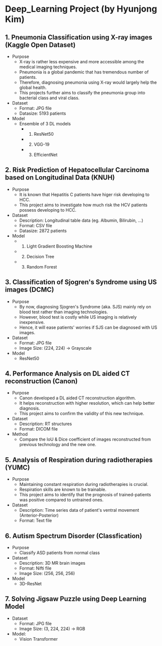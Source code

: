 # Deep_Learning Project (by Hyunjong Kim)

## **1. Pneumonia Classification using X-ray images (Kaggle Open Dataset)**
* Purpose
    * X-ray is rather less expensive and more accessible among the medical imaging techniques.
    * Pneumonia is a global pandemic that has tremendous number of patients.
    * Therefore, diagnosing pneumonia using X-ray would largely help the global health.
    * This projects further aims to classify the pneumonia group into bacterial class and viral class.
* Dataset
    * Format: JPG file
    * Datasize: 5193 patients
* Model
    * Ensemble of 3 DL models
        * 1. ResNet50
        * 2. VGG-19
        * 3. EfficientNet

## **2. Risk Prediction of Hepatocellular Carcinoma based on Longitudinal Data (KNUH)**
* Purpose
    * It is known that Hepatitis C patients have higer risk developing to HCC.
    * This project aims to investigate how much risk the HCV patients possess developing to HCC.
* Dataset
    * Description: Longitudinal table data (eg. Albumin, Bilirubin, ...)
    * Format: CSV file
    * Datasize: 2872 patients
* Model
    * 1. Light Gradient Boosting Machine
    * 2. Decision Tree
    * 3. Random Forest

## **3. Classification of Sjogren's Syndrome using US images (DCMC)**
* Purpose
    * By now, diagnosing Sjogren's Syndrome (aka. SJS) mainly rely on blood test rather than imaging technologies.
    * However, blood test is costly while US imaging is relatively inexpensive.
    * Hence, it will ease patients' worries if SJS can be diagnosed with US images.
* Dataset
    * Format: JPG file
    * Image Size: (224, 224) -> Grayscale
* Model
    * ResNet50

## **4. Performance Analysis on DL aided CT reconstruction (Canon)**
* Purpose
    * Canon developed a DL aided CT reconstruction algorithm.
    * It helps reconstruction with higher resolution, which can help better diagnosis.
    * This project aims to confirm the validity of this new technique.
* Dataset
    * Description: RT structures
    * Format: DICOM file
* Method
    * Compare the IoU & Dice coefficient of images reconstructed from previous technology and the new one.

## **5. Analysis of Respiration during radiotherapies (YUMC)**
* Purpose
    * Maintaining constant respiration during radiotherapies is crucial.
    * Respiration skills are known to be trainable.
    * This project aims to identify that the prognosis of trained-patients was positive compared to untrained ones.
* Dataset
    * Description: Time series data of patient's ventral movement (Anterior-Posterior)
    * Format: Text file

## **6. Autism Spectrum Disorder (Classfication)**
* Purpose
    * Classify ASD patients from normal class
* Dataset
    * Description: 3D MR brain images
    * Format: Nifti file
    * Image Size: (256, 256, 256)
* Model
    * 3D-ResNet

## **7. Solving Jigsaw Puzzle using Deep Learning Model**
* Dataset
    * Format: JPG file
    * Image Size: (3, 224, 224) -> RGB
* Model:
    * Vision Transformer